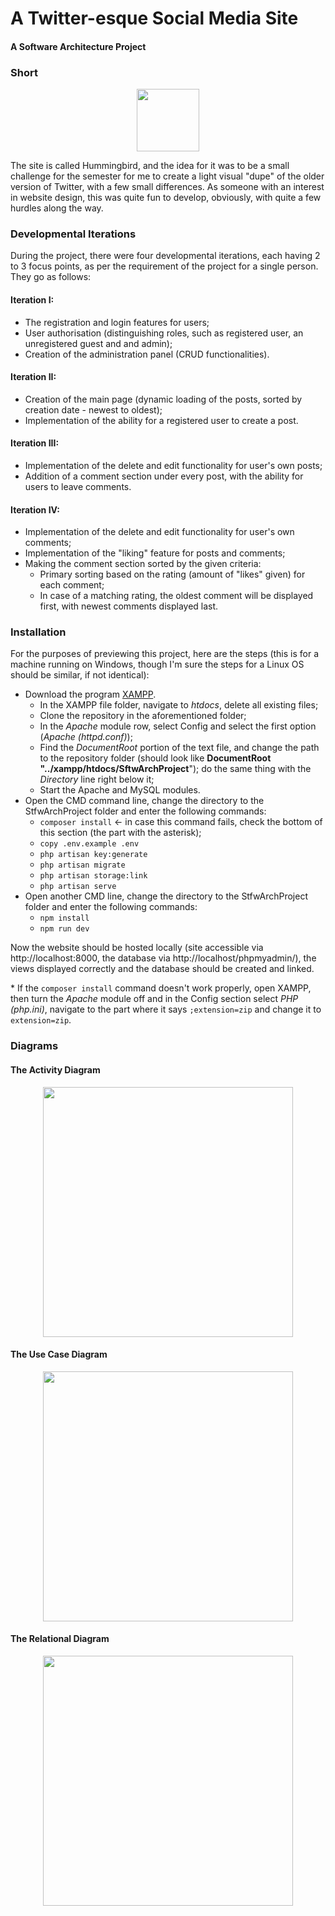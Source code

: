 # A Twitter-esque Social Media Site
#### A Software Architecture Project

### Short 
<p align="center"><img src="https://imgur.com/k5yzWrL.png" width="100"></p>
The site is called Hummingbird, and the idea for it was to be a small challenge for the semester for me to create a light visual "dupe" of the older version of Twitter, with a few small differences. As someone with an interest in website design, this was quite fun to develop, obviously, with quite a few hurdles along the way.


### Developmental Iterations
During the project, there were four developmental iterations, each having 2 to 3 focus points, as per the requirement of the project for a single person. They go as follows:

#### Iteration I:
- The registration and login features for users;
- User authorisation (distinguishing roles, such as registered user, an unregistered guest and and admin);
- Creation of the administration panel (CRUD functionalities).
#### Iteration II:
- Creation of the main page (dynamic loading of the posts, sorted by creation date - newest to oldest);
- Implementation of the ability for a registered user to create a post.
#### Iteration III:
- Implementation of the delete and edit functionality for user's own posts;
- Addition of a comment section under every post, with the ability for users to leave comments.
#### Iteration IV:
- Implementation of the delete and edit functionality for user's own comments;
- Implementation of the "liking" feature for posts and comments;
- Making the comment section sorted by the given criteria:
  - Primary sorting based on the rating (amount of "likes" given) for each comment;
  - In case of a matching rating, the oldest comment will be displayed first, with newest comments displayed last.

### Installation

For the purposes of previewing this project, here are the steps (this is for a machine running on Windows, though I'm sure the steps for a Linux OS should be similar, if not identical):
- Download the program [XAMPP](https://www.apachefriends.org/download.html).
  - In the XAMPP file folder, navigate to *htdocs*, delete all existing files;
  - Clone the repository in the aforementioned folder;
  - In the *Apache* module row, select Config and select the first option (*Apache (httpd.conf)*);
  - Find the *DocumentRoot* portion of the text file, and change the path to the repository folder (should look like **DocumentRoot "../xampp/htdocs/SftwArchProject**"); do the same thing with the *Directory* line right below it;
  - Start the Apache and MySQL modules.
- Open the CMD command line, change the directory to the StfwArchProject folder and enter the following commands:
  - `composer install` <- in case this command fails, check the bottom of this section (the part with the asterisk);
  - `copy .env.example .env`
  - `php artisan key:generate`
  - `php artisan migrate`
  - `php artisan storage:link`
  - `php artisan serve`
- Open another CMD line, change the directory to the StfwArchProject folder and enter the following commands:
  - `npm install`
  - `npm run dev`

Now the website should be hosted locally (site accessible via http://localhost:8000, the database via http://localhost/phpmyadmin/), the views displayed correctly and the database should be created and linked.

\* If the `composer install` command doesn't work properly, open XAMPP, then turn the *Apache* module off and in the Config section select *PHP (php.ini)*, navigate to the part where it says `;extension=zip` and change it to `extension=zip`.

### Diagrams

#### The Activity Diagram
<p align="center"><img src="https://imgur.com/8GBnMP8.png" width="400"></p>

#### The Use Case Diagram
<p align="center"><img src="https://imgur.com/6yWSrKm.png" width="400"></p>

#### The Relational Diagram
<p align="center"><img src="https://i.imgur.com/a3ni61i.png" width="400"></p>
